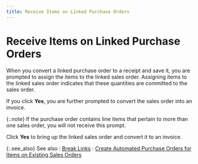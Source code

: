 ```yaml
---
title: Receive Items on Linked Purchase Orders
---
```


# Receive Items on Linked Purchase Orders


When you convert a linked purchase order to a receipt and save it, you  are prompted to assign the items to the linked sales order. Assigning  items to the linked sales order indicates that these quantities are committed  to the sales order.


If you click **Yes**, you are further  prompted to convert the sales order into an invoice.


{:.note}
If the purchase order contains line items  that pertain to more than one sales order, you will not receive this prompt.


Click **Yes** to bring up the linked  sales order and convert it to an invoice.


{:.see_also}
See also
: [Break  Links]({{site.sp_chm}}/sales-docs/sales-orders/so-proc/gen-po-util/break-link/break_link_option_sales_content.html)
: [Create  Automated Purchase Orders for Items on Existing Sales Orders]({{site.pp_baseurl}}/purc-proc/pos/create-po/auto-generate-po/for-existing-orders/create_purchase_orders_for_items_on_existing_sales_orders.html)
